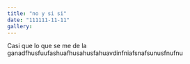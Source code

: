 ```yaml
---
title: "no y si si"
date: "111111-11-11"
gallery:
---
```


 Casi que lo que se me de la ganadfhusfuufashuafhusahusfahuavdinfniafsnafsunusfnufnu